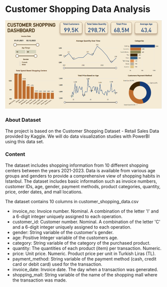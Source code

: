 # Customer Shopping Data Analysis

![alt text](https://github.com/gokcengiz/Shopping-data-analysis/blob/main/pbi.jpg?raw=true)

### About Dataset

The project is based on the Customer Shopping Dataset - Retail Sales Data provided by Kaggle. 
We will do data visualization studies with PowerBI using this data set.

### Content

The dataset includes shopping
information from 10 different shopping centers between the years 2021-2023. 
Data is available from various age groups and genders to provide a comprehensive view of shopping habits
in Istanbul. The dataset includes basic information such as invoice numbers, customer IDs, age, gender,
payment methods, product categories, quantity, price, order dates, and mall locations.

The dataset contains 10 columns in customer_shopping_data.csv
* invoice_no: Invoice number. Nominal. A combination of the letter 'I' and a 6-digit integer uniquely assigned to each operation.
* customer_id: Customer number. Nominal. A combination of the letter 'C' and a 6-digit integer uniquely assigned to each operation.
* gender: String variable of the customer's gender.
* age: Positive Integer variable of the customers age.
* category: String variable of the category of the purchased product.
* quantity: The quantities of each product (item) per transaction. Numeric.
* price: Unit price. Numeric. Product price per unit in Turkish Liras (TL).
* payment_method: String variable of the payment method (cash, credit card or debit card) used for the transaction.
* invoice_date: Invoice date. The day when a transaction was generated.
* shopping_mall: String variable of the name of the shopping mall where the transaction was made.